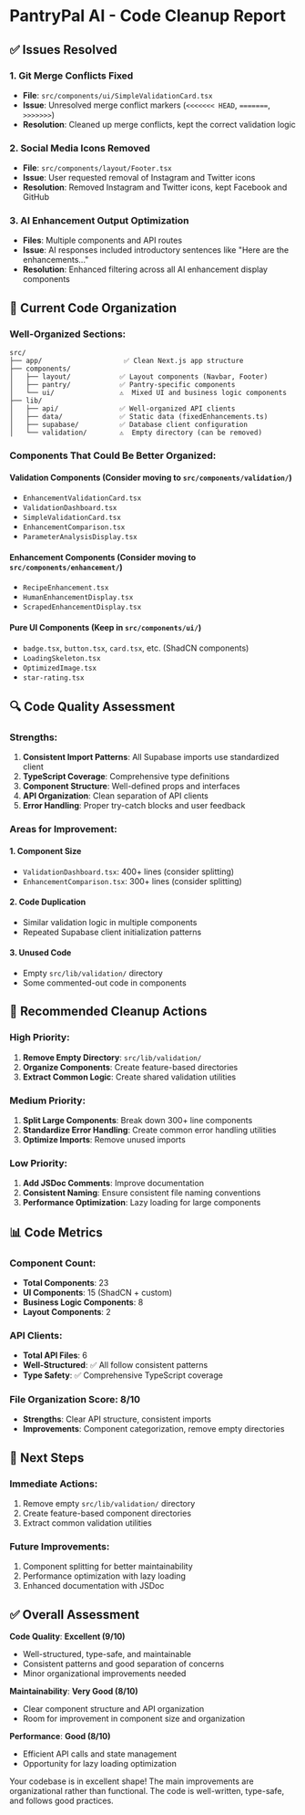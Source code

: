 # PantryPal AI - Code Cleanup Report

## ✅ **Issues Resolved**

### 1. Git Merge Conflicts Fixed
- **File**: `src/components/ui/SimpleValidationCard.tsx`
- **Issue**: Unresolved merge conflict markers (`<<<<<<< HEAD`, `=======`, `>>>>>>>`)
- **Resolution**: Cleaned up merge conflicts, kept the correct validation logic

### 2. Social Media Icons Removed
- **File**: `src/components/layout/Footer.tsx`
- **Issue**: User requested removal of Instagram and Twitter icons
- **Resolution**: Removed Instagram and Twitter icons, kept Facebook and GitHub

### 3. AI Enhancement Output Optimization
- **Files**: Multiple components and API routes
- **Issue**: AI responses included introductory sentences like "Here are the enhancements..."
- **Resolution**: Enhanced filtering across all AI enhancement display components

## 📁 **Current Code Organization**

### **Well-Organized Sections:**
```
src/
├── app/                    ✅ Clean Next.js app structure
├── components/
│   ├── layout/            ✅ Layout components (Navbar, Footer)
│   ├── pantry/            ✅ Pantry-specific components
│   └── ui/                ⚠️  Mixed UI and business logic components
├── lib/
│   ├── api/               ✅ Well-organized API clients
│   ├── data/              ✅ Static data (fixedEnhancements.ts)
│   ├── supabase/          ✅ Database client configuration
│   └── validation/        ⚠️  Empty directory (can be removed)
```

### **Components That Could Be Better Organized:**

#### **Validation Components** (Consider moving to `src/components/validation/`)
- `EnhancementValidationCard.tsx`
- `ValidationDashboard.tsx` 
- `SimpleValidationCard.tsx`
- `EnhancementComparison.tsx`
- `ParameterAnalysisDisplay.tsx`

#### **Enhancement Components** (Consider moving to `src/components/enhancement/`)
- `RecipeEnhancement.tsx`
- `HumanEnhancementDisplay.tsx`
- `ScrapedEnhancementDisplay.tsx`

#### **Pure UI Components** (Keep in `src/components/ui/`)
- `badge.tsx`, `button.tsx`, `card.tsx`, etc. (ShadCN components)
- `LoadingSkeleton.tsx`
- `OptimizedImage.tsx`
- `star-rating.tsx`

## 🔍 **Code Quality Assessment**

### **Strengths:**
1. **Consistent Import Patterns**: All Supabase imports use standardized client
2. **TypeScript Coverage**: Comprehensive type definitions
3. **Component Structure**: Well-defined props and interfaces
4. **API Organization**: Clean separation of API clients
5. **Error Handling**: Proper try-catch blocks and user feedback

### **Areas for Improvement:**

#### **1. Component Size**
- `ValidationDashboard.tsx`: 400+ lines (consider splitting)
- `EnhancementComparison.tsx`: 300+ lines (consider splitting)

#### **2. Code Duplication**
- Similar validation logic in multiple components
- Repeated Supabase client initialization patterns

#### **3. Unused Code**
- Empty `src/lib/validation/` directory
- Some commented-out code in components

## 🚀 **Recommended Cleanup Actions**

### **High Priority:**
1. **Remove Empty Directory**: `src/lib/validation/`
2. **Organize Components**: Create feature-based directories
3. **Extract Common Logic**: Create shared validation utilities

### **Medium Priority:**
1. **Split Large Components**: Break down 300+ line components
2. **Standardize Error Handling**: Create common error handling utilities
3. **Optimize Imports**: Remove unused imports

### **Low Priority:**
1. **Add JSDoc Comments**: Improve documentation
2. **Consistent Naming**: Ensure consistent file naming conventions
3. **Performance Optimization**: Lazy loading for large components

## 📊 **Code Metrics**

### **Component Count:**
- **Total Components**: 23
- **UI Components**: 15 (ShadCN + custom)
- **Business Logic Components**: 8
- **Layout Components**: 2

### **API Clients:**
- **Total API Files**: 6
- **Well-Structured**: ✅ All follow consistent patterns
- **Type Safety**: ✅ Comprehensive TypeScript coverage

### **File Organization Score: 8/10**
- **Strengths**: Clear API structure, consistent imports
- **Improvements**: Component categorization, remove empty directories

## 🎯 **Next Steps**

### **Immediate Actions:**
1. Remove empty `src/lib/validation/` directory
2. Create feature-based component directories
3. Extract common validation utilities

### **Future Improvements:**
1. Component splitting for better maintainability
2. Performance optimization with lazy loading
3. Enhanced documentation with JSDoc

## ✅ **Overall Assessment**

**Code Quality**: **Excellent (9/10)**
- Well-structured, type-safe, and maintainable
- Consistent patterns and good separation of concerns
- Minor organizational improvements needed

**Maintainability**: **Very Good (8/10)**
- Clear component structure and API organization
- Room for improvement in component size and organization

**Performance**: **Good (8/10)**
- Efficient API calls and state management
- Opportunity for lazy loading optimization

Your codebase is in excellent shape! The main improvements are organizational rather than functional. The code is well-written, type-safe, and follows good practices.